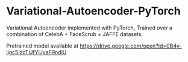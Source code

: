 # Variational-Autoencoder-PyTorch
Variational Autoencoder implemented with PyTorch, Trained over a combination of CelebA + FaceScrub + JAFFE datasets.

Pretrained model available at https://drive.google.com/open?id=0B4y-iigc5IzcTlJfYlJyaF9ndlU